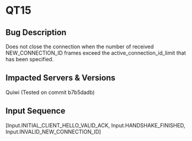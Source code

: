 # QT15

## Bug Description
Does not close the connection when the number of received NEW_CONNECTION_ID frames exceed the active_connection_id_limit that has been specified.

## Impacted Servers & Versions
Quiwi (Tested on commit b7b5dadb)

## Input Sequence
[Input.INITIAL_CLIENT_HELLO_VALID_ACK, Input.HANDSHAKE_FINISHED, Input.INVALID_NEW_CONNECTION_ID]
